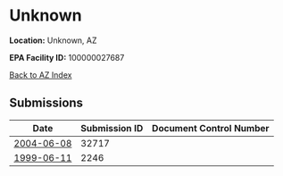 # Unknown

**Location:** Unknown, AZ

**EPA Facility ID:** 100000027687

[Back to AZ Index](../../index.md)

## Submissions

| Date | Submission ID | Document Control Number |
|------|--------------|-------------------------|
| [2004-06-08](submissions/32717.md) | 32717 |  |
| [1999-06-11](submissions/2246.md) | 2246 |  |
